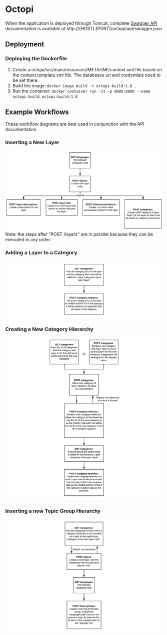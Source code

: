 # Octopi

When the application is deployed through Tomcat, complete [Swagger API](https://swagger.io/) 
documentation is available at http://\(HOST\):\(PORT\)/octopi/api/swagger.json

## Deployment

### Deploying the Dockerfile
1. Create a octopi/src/main/resources/META-INF/context.xml file based on the context.template.xml file. The databases uri and credentials need to be set there.
2. Build the image: `docker image build -t octopi-build:1.0 .`
3. Run the container: `docker container run -it -p 8080:8080 --name octopi-build octopi-build:1.0`

## Example Workflows
These workflow diagrams are best used in conjunction with the API documentation.

### Inserting a New Layer
![Workflow diagram: create a new layer](/diagrams/create_new_layer.png)
Note: the steps after "POST /layers" are in parallel because they can be executed in any order.

### Adding a Layer to a Category
![Workflow diagram: add a layer to a category](/diagrams/add_layer_to_category.png)

### Creating a New Category Hierarchy
![Workflow diagram: create a new category hierarchy](/diagrams/create_category_hierarchy.png)

### Inserting a new Topic Group Hierarchy
![Workflow diagram: create a new topic group hierarchy](/diagrams/create_topic_group_hierarchy.png)

